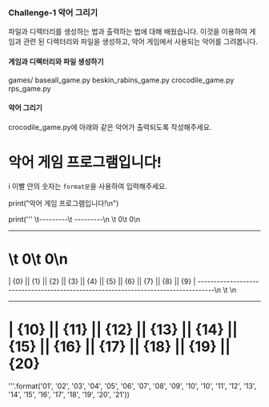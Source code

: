 ### Challenge-1 악어 그리기

파일과 디렉터리를 생성하는 법과 출력하는 법에 대해 배웠습니다. 이것을 이용하여 게임과 관련
된 디렉터리와 파일을 생성하고, 악어 게임에서 사용되는 악어를 그려봅니다.

#### 게임과 디렉터리와 파일 생성하기

games/
baseall_game.py
beskin_rabins_game.py
crocodile_game.py
rps_game.py

#### 악어 그리기

crocodile_game.py에 아래와 같은 악어가 출력되도록 작성해주세요.

# 악어 게임 프로그램입니다!

i 이빨 안의 숫자는 `format문`을 사용하여 입력해주세요.

print("악어 게임 프로그램입니다!\n")

print('''
\t---------\t ---------\n
\t 0\t 0\n

---

# \t 0\t 0\n

| {0} || {1} || {2} || {3} || {4} || {5} || {6} || {7} || {8} || {9} |
-----------------------------------------------------------------------------------\n
\t \n

---

# | {10} || {11} || {12} || {13} || {14} || {15} || {16} || {17} || {18} || {19} ||{20}

'''.format('01', '02', '03', '04', '05',
'06', '07', '08', '09', '10',
'10', '11', '12', '13', '14', '15',
'16', '17', '18', '19', '20', '21'))
